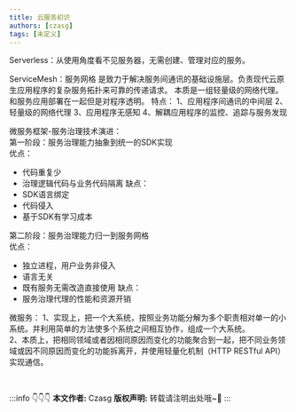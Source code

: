 ```yaml
---
title: 云服务初识
authors: [czasg]
tags: [未定义]
---
```


<!--truncate-->

Serverless：从使用角度看不见服务器，无需创建、管理对应的服务。

ServiceMesh：服务网格
是致力于解决服务间通讯的基础设施层。负责现代云原生应用程序的复杂服务拓扑来可靠的传递请求。
本质是一组轻量级的网络代理。和服务应用部署在一起但是对程序透明。
特点：
1、应用程序间通讯的中间层
2、轻量级的网络代理
3、应用程序无感知
4、解耦应用程序的监控、追踪与服务发现

微服务框架-服务治理技术演进：   
第一阶段：服务治理能力抽象到统一的SDK实现  
优点：
* 代码重复少
* 治理逻辑代码与业务代码隔离
缺点：
* SDK语言绑定
* 代码侵入  
* 基于SDK有学习成本 

第二阶段：服务治理能力归一到服务网格   
优点：
* 独立进程，用户业务非侵入
* 语言无关
* 既有服务无需改造直接使用
缺点：
* 服务治理代理的性能和资源开销

微服务：
1、实现上，把一个大系统，按照业务功能分解为多个职责相对单一的小系统。并利用简单的方法使多个系统之间相互协作，组成一个大系统。   
2、本质上，把相同领域或者因相同原因而变化的功能聚合到一起，把不同业务领域或因不同原因而变化的功能拆离开，并使用轻量化机制（HTTP RESTful API）实现通信。

<br/>

:::info 👇👇👇
**本文作者:** Czasg
**版权声明:** 转载请注明出处哦~👮‍
:::
